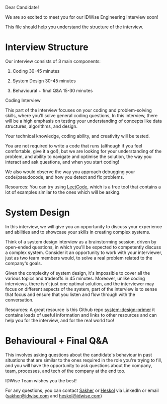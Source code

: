 Dear Candidate!

We are so excited to meet you for our IDWise Engineering Interview soon!

This file should help you understand the structure of the interview.

Interview Structure
===================

Our interview consists of 3 main components:

1.  Coding 30-45 minutes

2.  System Design 30-45 minutes

3.  Behavioural + final Q&A 15-30 minutes

Coding Interview

This part of the interview focuses on your coding and problem-solving skills, where you'll solve general coding questions, In this interview, there will be a high emphasis on testing your understanding of concepts like data structures, algorithms, and design.

Your technical knowledge, coding ability, and creativity will be tested.

You are not required to write a code that runs (although if you feel comfortable, give it a go!), but we are looking for your understanding of the problem, and ability to navigate and optimise the solution, the way you interact and ask questions, and when you start coding!

We also would observe the way you approach debugging your code/pseudocode, and how you detect and fix problems.

Resources: You can try using [LeetCode](https://leetcode.com/), which is a free tool that contains a lot of examples similar to the ones which will be asking.

System Design
=============

In this interview, we will give you an opportunity to discuss your experience and abilities and to showcase your skills in creating complex systems.

Think of a system design interview as a brainstorming session, driven by open-ended questions, in which you'll be expected to competently discuss a complex system. Consider it an opportunity to work with your interviewer, just as two team members would, to solve a real problem related to the company's goals.

Given the complexity of system design, it's impossible to cover all the various topics and tradeoffs in 45 minutes. Moreover, unlike coding interviews, there isn't just one optimal solution, and the interviewer may focus on different aspects of the system, part of the interview is to sense that focus and ensure that you listen and flow through with the conversation.

Resources: A great resource is this Github repo [system-design-primer](https://github.com/donnemartin/system-design-primer) it contains loads of useful information and links to other resources and can help you for the interview, and for the real world too!

Behavioural + Final Q&A
=======================

This involves asking questions about the candidate's behaviour in past situations that are similar to the ones required in the role you're trying to fill, and you will have the opportunity to ask questions about the company, team, processes, and tech of the company at the end too.

IDWise Team wishes you the best! 

For any questions, you can contact [Sakher](https://www.linkedin.com/in/mssawan/) or [Heskol](https://www.linkedin.com/in/mheskol/) via LinkedIn or email (<sakher@idwise.com> and <heskol@idwise.com>)
